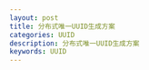 ```yaml
---
layout: post
title: 分布式唯一UUID生成方案
categories: UUID 
description: 分布式唯一UUID生成方案
keywords: UUID
---
```

